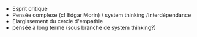 - Esprit critique
- Pensée complexe (cf Edgar Morin) / system thinking /Interdépendance
- Elargissement du cercle d'empathie
- pensée à long terme  (sous branche de system thinking?)
